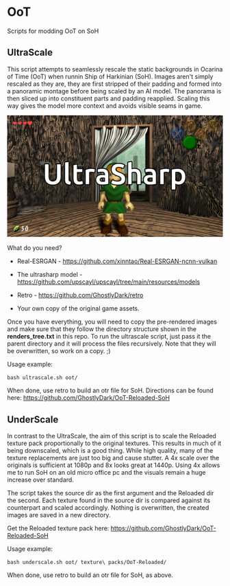 # OoT
Scripts for modding OoT on SoH



## UltraScale
This script attempts to seamlessly rescale the static backgrounds in Ocarina of Time (OoT) when runnin Ship of Harkinian (SoH). Images aren't simply rescaled as they are, they are first stripped of their padding and formed into a panoramic montage before being scaled by an AI model. The panorama is then sliced up into constituent parts and padding reapplied. Scaling this way gives the model more context and avoids visible seams in game.

![Comparison animation.](ultrasharp_compare.webp)


What do you need?

- Real-ESRGAN - https://github.com/xinntao/Real-ESRGAN-ncnn-vulkan

- The ultrasharp model - https://github.com/upscayl/upscayl/tree/main/resources/models

- Retro - https://github.com/GhostlyDark/retro

- Your own copy of the original game assets.


Once you have everything, you will need to copy the pre-rendered images and make sure that they follow the directory structure shown in the __renders_tree.txt__ in this repo. To run the ultrascale script, just pass it the parent directory and it will process the files recursively. Note that they will be overwritten, so work on a copy. ;)

Usage example:
```
bash ultrascale.sh oot/
```

When done, use retro to build an otr file for SoH. Directions can be found here: https://github.com/GhostlyDark/OoT-Reloaded-SoH



## UnderScale
In contrast to the UltraScale, the aim of this script is to scale the Reloaded texture pack proportionally to the original textures. This results in much of it being downscaled, which is a good thing. While high quality, many of the texture replacements are just too big and cause stutter. A 4x scale over the originals is sufficient at 1080p and 8x looks great at 1440p. Using 4x allows me to run SoH on an old micro office pc and the visuals remain a huge increase over standard.

The script takes the source dir as the first argument and the Reloaded dir the second. Each texture found in the source dir is compared against its counterpart and scaled accordingly. Nothing is overwritten, the created images are saved in a new directory.

Get the Reloaded texture pack here: https://github.com/GhostlyDark/OoT-Reloaded-SoH

Usage example:
```
bash underscale.sh oot/ texture\ packs/OoT-Reloaded/
```

When done, use retro to build an otr file for SoH, as above.

